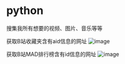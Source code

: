 # python
搜集我所有想要的视频、图片、音乐等等

获取B站收藏夹含有aid信息的网址
![image](https://github.com/ghxuan/python/blob/master/bzsc.gif)

获取B站MAD排行榜含有id信息的网址
![image](https://github.com/ghxuan/python/blob/master/MAD.gif)
